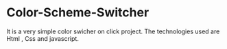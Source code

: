 # Color-Scheme-Switcher

It is a very simple color swicher on click project.
The technologies used are Html , Css and javascript.
